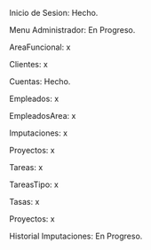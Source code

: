 Inicio de Sesion: Hecho.

Menu Administrador: En Progreso.

AreaFuncional: x

Clientes: x

Cuentas: Hecho.

Empleados: x

EmpleadosArea: x

Imputaciones: x

Proyectos: x

Tareas: x

TareasTipo: x

Tasas: x

Proyectos: x

Historial Imputaciones: En Progreso.
